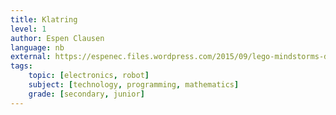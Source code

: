 ```yaml
---
title: Klatring
level: 1
author: Espen Clausen
language: nb
external: https://espenec.files.wordpress.com/2015/09/lego-mindstorms-del-1-5.pdf
tags:
    topic: [electronics, robot]
    subject: [technology, programming, mathematics]
    grade: [secondary, junior]
---
```

